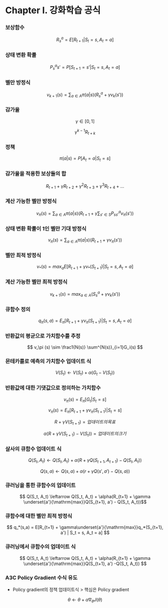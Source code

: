 # Chapter I. 강화학습 공식

### 보상함수
$$ R^a_s = E[R_{t+1} | S_t=s, A_t = a]$$

### 상태 변환 확률

$$P^a_ss' = P[S_{t+1} = s' | S_t = s, A_t = a]$$

### 벨만 방정식
$$ v_{k+1}(s) = \sum_{a \in A}\pi(a|s)(R_s^a + \gamma v_k(s')) $$

### 감가율

$$\gamma \in [0,1]$$

$$\gamma^{k-1}R_{t+k}$$

### 정책

$$\pi (a|s) = P[A_t = a | S_t = s]$$

### 감가율을 적용한 보상들의 합

$$ R_{t+1} + \gamma R_{t+2} + \gamma^2 R_{t+3} + \gamma^3 R_{t+4} + \dots $$

### 계산 가능한 벨만 방정식

$$ v_\pi (s) = \sum_{a \in A} \pi (a|s)\biggl(R_{t+1} + \gamma \sum_{s' \in S}P^a_{ss'}v_\pi(s')\biggl) $$

### 상태 변환 확률이 1인 벨만 기대 방정식

$$ v_\pi(s) = \sum_{a \in A} \pi(a|s) (R_{t+1} + \gamma v_\pi (s')) $$

### 벨만 최적 방정식

$$ v_*(s) = max_aE[R_{t+1} + \gamma v_*(S_{t+1}) | S_t = s, A_t = a] $$

### 계산 가능한 벨만 최적 방정식

$$ v_{k+1} (s) = max_{a \in A} (S^a_s + \gamma v_k(s')) $$

### 큐함수 정의

$$ q_\pi(s,a) = E_\pi[R_{t+1} + \gamma v_\pi(S_{t+1}) | S_t = s, A_t = a] $$

### 반환값의 평균으로 가치함수를 추정

$$ v_\pi (s) \sim \frac1{N(s)} \sum^{N(s)}_{i=1}G_i(s) $$

### 몬테카를로 예측의 가치함수 업데이트 식

$$ V(S_t) \leftarrow V(S_t) + \alpha(G_t - V(S_t)) $$

### 반환값에 대한 기댓값으로 정의하는 가치함수

$$ v_\pi(s) = E_\pi [G_t | S_t = s] $$

$$ v_\pi(s) = E_\pi[R_{t+1} + \gamma v_\pi(S_{t+1}) | S_t = s] $$

$$  R + \gamma V(S_{t+1}) = 업데이트의 목표$$

$$  \alpha(R + \gamma V(S_{t+1}) - V(S_t)) = 업데이트의 크기$$

### 살사의 큐함수 업데이트 식

$$ Q(S_t, A_t) \leftarrow Q(S_t, A_t) + \alpha(R + \gamma Q(S_{t+1}, A_{t+1}) - Q(S_t, A_t))$$


$$ Q(s,a) \leftarrow Q(s,a) + \alpha(r + \gamma Q(s', a') - Q(s,a)) $$

### 큐러닝을 통한 큐함수의 업데이트

$$ Q(S_t, A_t) \leftarrow Q(S_t, A_t) + \alpha(R_{t+1} + \gamma \underset{a'}{\mathrm{max}}Q(S_{t+1}, a') - Q(S_t, A_t))$$

### 큐함수에 대한 벨만 최적 방정식

$$ q_*(s,a) = E[R_{t+1} + \gamma\underset{a'}{\mathrm{max}}q_*(S_{t+1}, a') | S_t = s, A_t = a] $$

### 큐러닝에서 큐함수의 업데이트 식

$$ Q(S_t, A_t) \leftarrow Q(S_t, A_t) + \alpha(R_{t+1} + \gamma \underset{a'}{\mathrm{max}}Q(S_{t+1}, a') -Q(S_t, A_t)) $$

### A3C Policy Gradient 수식 유도

* Policy gradient의 정책 업데이트식 > 핵심은 Policy gradient

$$ \theta \leftarrow \theta + \alpha \nabla_\theta J(\theta) $$